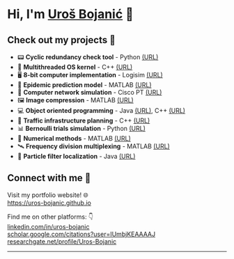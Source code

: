 # Hi, I'm [Uroš Bojanić](https://uros-bojanic.github.io/) 👋 

## Check out my projects 🚀

- 📟 **Cyclic redundancy check tool** - Python [(URL)](https://github.com/uros-bojanic/cyclic-redundancy-check)
- 💾 **Multithreaded OS kernel** - C++ [(URL)](https://github.com/uros-bojanic/multithreaded-kernel)
- 🖥️ **8-bit computer implementation** - Logisim [(URL)](https://github.com/uros-bojanic/8-bit-computer)
- 🦠 **Epidemic prediction model** - MATLAB [(URL)](https://github.com/uros-bojanic/epidemic-modelling)
- 📡 **Computer network simulation** - Cisco PT [(URL)](https://github.com/uros-bojanic/computer-networks)
- 🖼️ **Image compression** - MATLAB [(URL)](https://drive.google.com/file/d/10HmKWdT0Rqf9weD4oQbJrcM41fCmyjgk/view)
- 💻 **Object oriented programming** - Java [(URL)](https://github.com/uros-bojanic/oop-java), C++ [(URL)](https://github.com/uros-bojanic/oop-cpp)
- 🚈 **Traffic infrastructure planning** - C++ [(URL)](https://github.com/uros-bojanic/traffic-infrastructure-planning)
- 📊 **Bernoulli trials simulation** - Python [(URL)](https://github.com/uros-bojanic/bernoulli-trials)
- 🧮 **Numerical methods** - MATLAB [(URL)](https://github.com/uros-bojanic/numerical-methods)
- 🛰️ **Frequency division multiplexing** - MATLAB [(URL)](https://github.com/uros-bojanic/frequency-division-multiplexing)
- 🤖 **Particle filter localization** - Java [(URL)](https://docs.google.com/presentation/d/1jmQPcMzglFiLZonBybR1r-CVnqGyqcqGKGXHCKrR-54/edit?usp=sharing)

## Connect with me 🔗

Visit my portfolio website! 🌐\
<a href="https://uros-bojanic.github.io/"><i class="fa fa-linkedin"></i>https://uros-bojanic.github.io</a>

Find me on other platforms: 👇\
<a href="https://www.linkedin.com/in/uros-bojanic/"><i class="fa fa-linkedin"></i>linkedin.com/in/uros-bojanic</a>
<br>
<a href="https://scholar.google.com/citations?user=IUmbjKEAAAAJ/"><i class="fa fa-graduation-cap"></i>scholar.google.com/citations?user=IUmbjKEAAAAJ</a>
<br>
<a href="https://www.researchgate.net/profile/Uros-Bojanic/"><i class="fa fa-book"></i>researchgate.net/profile/Uros-Bojanic</a>

---
